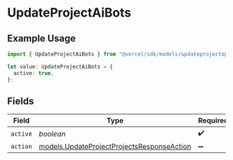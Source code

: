 # UpdateProjectAiBots

## Example Usage

```typescript
import { UpdateProjectAiBots } from "@vercel/sdk/models/updateprojectop.js";

let value: UpdateProjectAiBots = {
  active: true,
};
```

## Fields

| Field                                                                                          | Type                                                                                           | Required                                                                                       | Description                                                                                    |
| ---------------------------------------------------------------------------------------------- | ---------------------------------------------------------------------------------------------- | ---------------------------------------------------------------------------------------------- | ---------------------------------------------------------------------------------------------- |
| `active`                                                                                       | *boolean*                                                                                      | :heavy_check_mark:                                                                             | N/A                                                                                            |
| `action`                                                                                       | [models.UpdateProjectProjectsResponseAction](../models/updateprojectprojectsresponseaction.md) | :heavy_minus_sign:                                                                             | N/A                                                                                            |